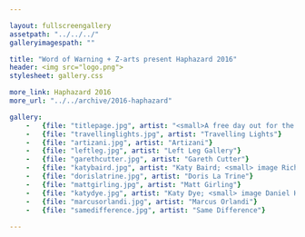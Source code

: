 ```yaml
---

layout: fullscreengallery
assetpath: "../../../"
galleryimagespath: ""

title: "Word of Warning + Z-arts present Haphazard 2016"
header: <img src="logo.png">
stylesheet: gallery.css

more_link: Haphazard 2016
more_url: "../../archive/2016-haphazard"

gallery:
    -   {file: "titlepage.jpg", artist: "<small>A free day out for the curious of all ages.",  show: "Eilidh MacAskill + Rosana Cade, Gendersaurus Rex; image Jassy Earl</small>"}
    -   {file: "travellinglights.jpg", artist: "Travelling Lights"}
    -   {file: "artizani.jpg", artist: "Artizani"}
    -   {file: "leftleg.jpg", artist: "Left Leg Gallery"}
    -   {file: "garethcutter.jpg", artist: "Gareth Cutter"}
    -   {file: "katybaird.jpg", artist: "Katy Baird; <small> image Richard Dedomenici </small>"}
    -   {file: "dorislatrine.jpg", artist: "Doris La Trine"}
    -   {file: "mattgirling.jpg", artist: "Matt Girling"}
    -   {file: "katydye.jpg", artist: "Katy Dye; <small> image Daniel Hughes</small> "}
    -   {file: "marcusorlandi.jpg", artist: "Marcus Orlandi"}
    -   {file: "samedifference.jpg", artist: "Same Difference"}  
 
---
```


